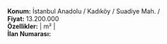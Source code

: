 ## 

**Konum:** İstanbul Anadolu / Kadıköy / Suadiye Mah. /  
**Fiyat:** 13.200.000  
**Özellikler:**  |  m² |   
**İlan Numarası:** 
